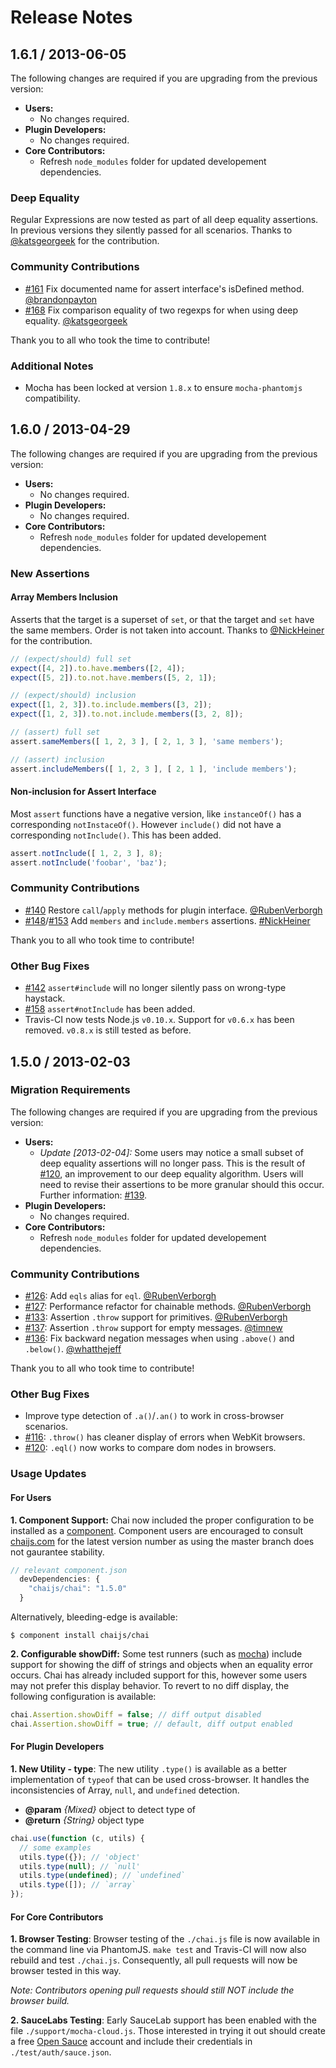 # Release Notes

## 1.6.1 / 2013-06-05 

The following changes are required if you are upgrading from the previous version:

- **Users:**
  - No changes required.
- **Plugin Developers:** 
  - No changes required.
- **Core Contributors:** 
  - Refresh `node_modules` folder for updated developement dependencies. 

### Deep Equality

Regular Expressions are now tested as part of all deep equality assertions. In previous versions
they silently passed for all scenarios. Thanks to [@katsgeorgeek](https://github.com/katsgeorgeek) for the contribution.

### Community Contributions

- [#161](https://github.com/chaijs/chai/pull/161) Fix documented name for assert interface's isDefined method. [@brandonpayton](https://github.com/brandonpayton)
- [#168](https://github.com/chaijs/chai/pull/168) Fix comparison equality of two regexps for when using deep equality. [@katsgeorgeek](https://github.com/katsgeorgeek)

Thank you to all who took the time to contribute!

### Additional Notes

- Mocha has been locked at version `1.8.x` to ensure `mocha-phantomjs` compatibility.

## 1.6.0 / 2013-04-29 

The following changes are required if you are upgrading from the previous version:

- **Users:**
  - No changes required.
- **Plugin Developers:** 
  - No changes required.
- **Core Contributors:** 
  - Refresh `node_modules` folder for updated developement dependencies. 

### New Assertions

#### Array Members Inclusion

Asserts that the target is a superset of `set`, or that the target and `set` have the same members.
Order is not taken into account. Thanks to [@NickHeiner](https://github.com/NickHeiner) for the contribution.

```js
// (expect/should) full set
expect([4, 2]).to.have.members([2, 4]);
expect([5, 2]).to.not.have.members([5, 2, 1]);

// (expect/should) inclusion
expect([1, 2, 3]).to.include.members([3, 2]);
expect([1, 2, 3]).to.not.include.members([3, 2, 8]);

// (assert) full set
assert.sameMembers([ 1, 2, 3 ], [ 2, 1, 3 ], 'same members');

// (assert) inclusion 
assert.includeMembers([ 1, 2, 3 ], [ 2, 1 ], 'include members');

```

#### Non-inclusion for Assert Interface

Most `assert` functions have a negative version, like `instanceOf()` has a corresponding `notInstaceOf()`. 
However `include()` did not have a corresponding `notInclude()`. This has been added.

```js
assert.notInclude([ 1, 2, 3 ], 8);
assert.notInclude('foobar', 'baz');
```

### Community Contributions

- [#140](https://github.com/chaijs/chai/pull/140) Restore `call`/`apply` methods for plugin interface. [@RubenVerborgh](https://github.com/RubenVerborgh)
- [#148](https://github.com/chaijs/chai/issues/148)/[#153](https://github.com/chaijs/chai/pull/153) Add `members` and `include.members` assertions. [#NickHeiner](https://github.com/NickHeiner)

Thank you to all who took time to contribute!

### Other Bug Fixes

- [#142](https://github.com/chaijs/chai/issues/142) `assert#include` will no longer silently pass on wrong-type haystack.
- [#158](https://github.com/chaijs/chai/issues/158) `assert#notInclude` has been added.
- Travis-CI now tests Node.js `v0.10.x`. Support for `v0.6.x` has been removed. `v0.8.x` is still tested as before.

## 1.5.0 / 2013-02-03 

### Migration Requirements

The following changes are required if you are upgrading from the previous version:

- **Users:** 
  - _Update [2013-02-04]:_ Some users may notice a small subset of deep equality assertions will no longer pass. This is the result of 
  [#120](https://github.com/chaijs/chai/issues/120), an improvement to our deep equality algorithm. Users will need to revise their assertions
  to be more granular should this occur. Further information: [#139](https://github.com/chaijs/chai/issues/139).
- **Plugin Developers:** 
  - No changes required.
- **Core Contributors:** 
  - Refresh `node_modules` folder for updated developement dependencies.

### Community Contributions

- [#126](https://github.com/chaijs/chai/pull/126): Add `eqls` alias for `eql`. [@RubenVerborgh](https://github.com/RubenVerborgh)
- [#127](https://github.com/chaijs/chai/issues/127): Performance refactor for chainable methods. [@RubenVerborgh](https://github.com/RubenVerborgh)
- [#133](https://github.com/chaijs/chai/pull/133): Assertion `.throw` support for primitives. [@RubenVerborgh](https://github.com/RubenVerborgh)
- [#137](https://github.com/chaijs/chai/issues/137): Assertion `.throw` support for empty messages. [@timnew](https://github.com/timnew)
- [#136](https://github.com/chaijs/chai/pull/136): Fix backward negation messages when using `.above()` and `.below()`. [@whatthejeff](https://github.com/whatthejeff)

Thank you to all who took time to contribute!

### Other Bug Fixes

- Improve type detection of `.a()`/`.an()` to work in cross-browser scenarios.
- [#116](https://github.com/chaijs/chai/issues/116): `.throw()` has cleaner display of errors when WebKit browsers.
- [#120](https://github.com/chaijs/chai/issues/120): `.eql()` now works to compare dom nodes in browsers.


### Usage Updates

#### For Users

**1. Component Support:** Chai now included the proper configuration to be installed as a 
[component](https://github.com/component/component). Component users are encouraged to consult
[chaijs.com](http://chaijs.com) for the latest version number as using the master branch
does not gaurantee stability. 

```js
// relevant component.json
  devDependencies: {
    "chaijs/chai": "1.5.0"
  }
```

Alternatively, bleeding-edge is available:

    $ component install chaijs/chai

**2. Configurable showDiff:** Some test runners (such as [mocha](http://visionmedia.github.com/mocha/)) 
include support for showing the diff of strings and objects when an equality error occurs. Chai has 
already included support for this, however some users may not prefer this display behavior. To revert to 
no diff display, the following configuration is available:

```js
chai.Assertion.showDiff = false; // diff output disabled
chai.Assertion.showDiff = true; // default, diff output enabled
```

#### For Plugin Developers

**1. New Utility - type**: The new utility `.type()` is available as a better implementation of `typeof` 
that can be used cross-browser. It handles the inconsistencies of Array, `null`, and `undefined` detection.

- **@param** _{Mixed}_ object to detect type of
- **@return** _{String}_ object type

```js
chai.use(function (c, utils) {
  // some examples
  utils.type({}); // 'object'
  utils.type(null); // `null'
  utils.type(undefined); // `undefined`
  utils.type([]); // `array`
});
```

#### For Core Contributors

**1. Browser Testing**: Browser testing of the `./chai.js` file is now available in the command line 
via PhantomJS. `make test` and Travis-CI will now also rebuild and test `./chai.js`. Consequently, all 
pull requests will now be browser tested in this way. 

_Note: Contributors opening pull requests should still NOT include the browser build._

**2. SauceLabs Testing**: Early SauceLab support has been enabled with the file `./support/mocha-cloud.js`.
Those interested in trying it out should create a free [Open Sauce](https://saucelabs.com/signup/plan) account
and include their credentials in `./test/auth/sauce.json`.
